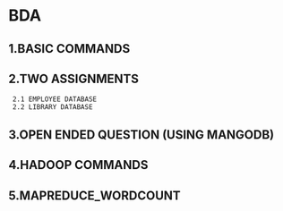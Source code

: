 # BDA
 ## 1.BASIC COMMANDS
 ## 2.TWO ASSIGNMENTS
     2.1 EMPLOYEE DATABASE
     2.2 LIBRARY DATABASE
 ## 3.OPEN ENDED QUESTION (USING MANGODB)
 ## 4.HADOOP COMMANDS
 ## 5.MAPREDUCE_WORDCOUNT
 

